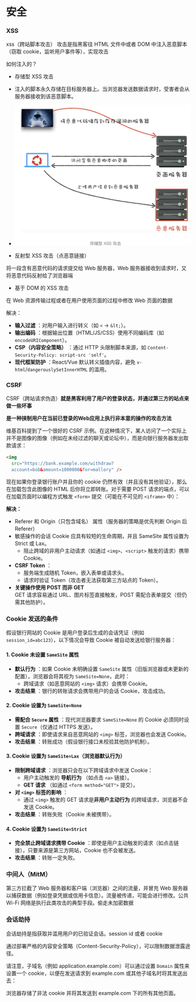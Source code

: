 # 安全
### XSS

xss（跨站脚本攻击） 攻击是指黑客往 HTML 文件中或者 DOM 中注入恶意脚本（窃取 cookie，监听用户事件等），实现攻击

如何注入的？

- 存储型 XSS 攻击
- 注入的脚本永久存储在目标服务器上。当浏览器发送数据请求时，受害者会从服务器接收到该恶意脚本。
- ![](../../public/安全-20240715205956140.jpg)

- 反射型 XSS 攻击（点恶意链接）

将一段含有恶意代码的请求提交给 Web 服务器，Web 服务器接收到请求时，又将恶意代码反射给了浏览器端

- 基于 DOM 的 XSS 攻击

在 Web 资源传输过程或者在用户使用页面的过程中修改 Web 页面的数据

解决：

- **输入过滤** ：对用户输入进行转义（如 `<` → `&lt;`）。
- **输出编码** ：根据输出位置（HTML/JS/CSS）使用不同编码库（如 `encodeURIComponent`）。
- **CSP（内容安全策略）** ：通过 HTTP 头限制脚本来源，如 `Content-Security-Policy: script-src 'self'`。
- **现代框架防护** ：React/Vue 默认转义插值内容，避免 `v-html`/`dangerouslySetInnerHTML` 的滥用。

### CSRF

CSRF（跨站请求伪造）**就是黑客利用了用户的登录状态，并通过第三方的站点来做一些坏事**

**是一种挟制用户在当前已登录的Web应用上执行非本意的操作的攻击方法**

维基百科提到了一个很好的 CSRF 示例。在这种情况下，某人访问了一个实际上并不是图像的图像（例如在未经过滤的聊天或论坛中），而是向银行服务器发出取款请求：

```html
<img
  src="https://bank.example.com/withdraw?
  account=bob&amount=1000000&for=mallory" />
```

现在如果你登录银行账户并且你的 cookie 仍然有效（并且没有其他验证），那么在加载包含此图像的 HTML 后你将立即转账。对于需要 POST 请求的端点，可以在加载页面时以编程方式触发 `<form>` 提交（可能在不可见的 `<iframe>` 中）：


**解决：**

- Referer 和 Origin（只包含域名） 属性（服务器的策略是优先判断 Origin 后 Referer）
- 敏感操作的会话 Cookie 应具有较短的生命周期，并且 SameSite 属性设置为 Strict 或 Lax。
	-  阻止跨域的非用户主动请求（如通过 `<img>`、`<script>` 触发的请求）携带 Cookie。
- **CSRF Token** ：
    - 服务端生成随机 Token，嵌入表单或请求头。
    - 请求时验证 Token（攻击者无法获取第三方站点的 Token）。
- **关键操作使用 POST 而非 GET**  
    GET 请求容易通过 URL、图片标签直接触发，POST 需配合表单提交（但仍需其他防护）。


### **Cookie 发送的条件**

假设银行网站的 Cookie 是用户登录后生成的会话凭证（例如 `session_id=abc123`），以下情况会导致 Cookie 被自动发送给银行服务器：

#### 1. **Cookie 未设置 `SameSite` 属性**

- **默认行为** ：如果 Cookie 未明确设置 `SameSite` 属性（旧版浏览器或未更新的配置），浏览器会将其视为 `SameSite=None`，此时：
    - 跨域请求（如恶意网站的 `<img>` 请求）会携带 Cookie。
- **攻击结果** ：银行的转账请求会携带用户的会话 Cookie，攻击成功。

#### 2. **Cookie 设置为 `SameSite=None`**

- **需配合 `Secure` 属性** ：现代浏览器要求 `SameSite=None` 的 Cookie 必须同时设置 `Secure`（仅通过 HTTPS 发送）。
- **跨域请求** ：即使请求来自恶意网站的 `<img>` 标签，浏览器也会发送 Cookie。
- **攻击结果** ：转账成功（假设银行接口未校验其他防护机制）。

#### 3. **Cookie 设置为 `SameSite=Lax`（浏览器默认行为）**

- **限制跨域请求** ：浏览器只会在以下跨域请求中发送 Cookie：
    - 用户主动触发的 **导航行为** （如点击 `<a>` 链接）。
    - **GET 请求** （如通过 `<form method="GET">` 提交）。
- **对 `<img>` 标签的影响** ：
    - 通过 `<img>` 触发的 GET 请求是**非用户主动行为** 的跨域请求，浏览器不会发送 Cookie。
- **攻击结果** ：转账失败（Cookie 未被携带）。

#### 4. **Cookie 设置为 `SameSite=Strict`**

- **完全禁止跨域请求携带 Cookie** ：即使是用户主动触发的请求（如点击链接），只要来源是第三方网站，Cookie 也不会被发送。
- **攻击结果** ：转账一定失败。


### 中间人（MitM）

第三方拦截了 Web 服务器和客户端（浏览器）之间的流量，并冒充 Web 服务器以捕获数据（例如登录凭据或信用卡信息）。流量被传递，可能会进行修改。公共 Wi-Fi 网络是执行此类攻击的典型手段。偷走未加密数据


### 会话劫持

会话劫持是指获取并滥用用户的已验证会话。session id 或者 cookie

通过部署严格的内容安全策略（Content-Security-Policy），可以限制数据泄露途径。

请注意，子域名（例如 application.example.com）可以通过设置 `Domain` 属性来设置一个 cookie，以便在发送请求到 example.com 或其他子域名时将其发送出去：

浏览器存储了非法 cookie 并将其发送到 example.com 下的所有其他页面。